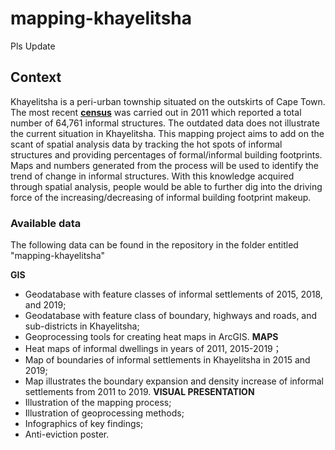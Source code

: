 # mapping-khayelitsha
Pls Update
## Context

Khayelitsha is a peri-urban township situated on the outskirts of Cape Town. The most recent [**census**](http://resource.capetown.gov.za/documentcentre/Documents/Maps%20and%20statistics/2011_Census_CT_Suburb_Khayelitsha_Profile.pdf) was carried out in 2011 which reported a total number of 64,761‬ informal structures. The outdated data does not illustrate the current situation in Khayelitsha. This mapping project aims to add on the scant of spatial analysis data by tracking the hot spots of informal structures and providing percentages of formal/informal building footprints. Maps and numbers generated from the process will be used to identify the trend of change in informal structures. With this knowledge acquired through spatial analysis, people would be able to further dig into the driving force of the increasing/decreasing of informal building footprint makeup. 

### Available data

The following data can be found in the repository in the folder entitled "mapping-khayelitsha"

**GIS**
* Geodatabase with feature classes of informal settlements of 2015, 2018, and 2019;
* Geodatabase with feature class of boundary, highways and roads, and sub-districts in Khayelitsha;
* Geoprocessing tools for creating heat maps in ArcGIS.
**MAPS**
* Heat maps of informal dwellings in years of 2011, 2015-2019；
* Map of boundaries of informal settlements in Khayelitsha in 2015 and 2019;
* Map illustrates the boundary expansion and density increase of informal settlements from 2011 to 2019.
**VISUAL PRESENTATION**
* Illustration of the mapping process;
* Illustration of geoprocessing methods;
* Infographics of key findings;
* Anti-eviction poster. 
